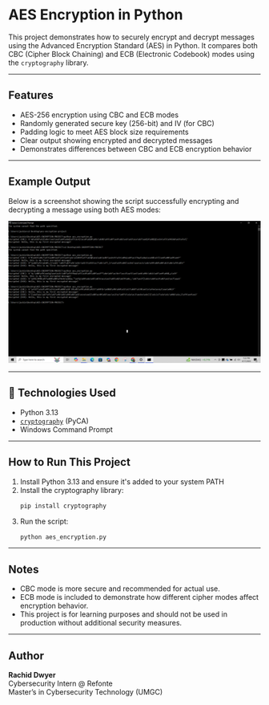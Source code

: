 # AES Encryption in Python

This project demonstrates how to securely encrypt and decrypt messages using the Advanced Encryption Standard (AES) in Python. It compares both CBC (Cipher Block Chaining) and ECB (Electronic Codebook) modes using the `cryptography` library.

---

##  Features

- AES-256 encryption using CBC and ECB modes
- Randomly generated secure key (256-bit) and IV (for CBC)
- Padding logic to meet AES block size requirements
- Clear output showing encrypted and decrypted messages
- Demonstrates differences between CBC and ECB encryption behavior

---

##  Example Output

Below is a screenshot showing the script successfully encrypting and decrypting a message using both AES modes:

![CBC and ECB Output](cbcebc_encryption_output.png)

---

## 🧪 Technologies Used

- Python 3.13
- [`cryptography`](https://cryptography.io/en/latest/) (PyCA)
- Windows Command Prompt

---

##  How to Run This Project

1. Install Python 3.13 and ensure it's added to your system PATH  
2. Install the cryptography library:
   ```bash
   pip install cryptography
   ```
3. Run the script:
   ```bash
   python aes_encryption.py
   ```

---

##  Notes

- CBC mode is more secure and recommended for actual use.
- ECB mode is included to demonstrate how different cipher modes affect encryption behavior.
- This project is for learning purposes and should not be used in production without additional security measures.

---

## Author

**Rachid Dwyer**  
Cybersecurity Intern @ Refonte  
Master’s in Cybersecurity Technology (UMGC)  
